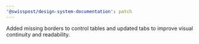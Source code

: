 ```yaml
---
'@swisspost/design-system-documentation': patch
---
```


Added missing borders to control tables and updated tabs to improve visual continuity and readability.
